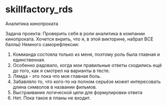 # skillfactory_rds
Аналитика кинопроката

Задача проекта: Проверить себя в роли аналитика в компании кинопроката.
Хочется внрить, что я, в этой викторине, набрал ВСЕ баллы)
Немного саморефлексии:
  1) Комманда состояла только из меня, поэтому роль была главная и единственная.
  2) Особенно радовало, когда мои правильные ответы сходились ещё до того, как я смотрел на варианты в тесте.
  3) Лямда - это пока что моя главная боль.
  4) Забавляло то, что кого-то на полном серьёзе может интересовать длина символов в названии фильмов.
  5) Выстраивание логической цепи для формулировки ответа
  6) Нет. Пока такое в планы не входит.
